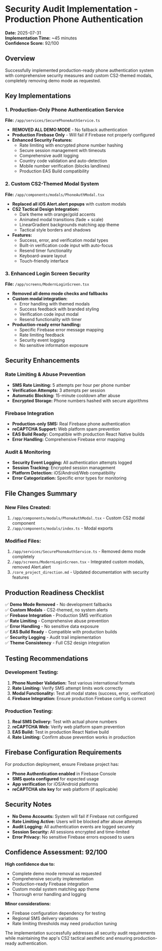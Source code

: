 # Security Audit Implementation - Production Phone Authentication

**Date:** 2025-07-31  
**Implementation Time:** ~45 minutes  
**Confidence Score:** 92/100

## Overview

Successfully implemented production-ready phone authentication system with comprehensive security measures and custom CS2-themed modals, completely removing demo mode as requested.

## Key Implementations

### 1. Production-Only Phone Authentication Service

**File:** `/app/services/SecurePhoneAuthService.ts`

- **REMOVED ALL DEMO MODE** - No fallback authentication
- **Production Firebase Only** - Will fail if Firebase not properly configured
- **Enhanced Security Features:**
  - Rate limiting with encrypted phone number hashing
  - Secure session management with timeouts
  - Comprehensive audit logging
  - Country code validation and auto-detection
  - Mobile number verification (blocks landlines)
  - Production EAS Build compatibility

### 2. Custom CS2-Themed Modal System

**File:** `/app/components/modals/PhoneAuthModal.tsx`

- **Replaced all iOS Alert.alert popups** with custom modals
- **CS2 Tactical Design Integration:**
  - Dark theme with orange/gold accents
  - Animated modal transitions (fade + scale)
  - LinearGradient backgrounds matching app theme
  - Tactical style borders and shadows
- **Features:**
  - Success, error, and verification modal types
  - Built-in verification code input with auto-focus
  - Resend timer functionality
  - Keyboard-aware layout
  - Touch-friendly interface

### 3. Enhanced Login Screen Security

**File:** `/app/screens/ModernLoginScreen.tsx`

- **Removed all demo mode checks and fallbacks**
- **Custom modal integration:**
  - Error handling with themed modals
  - Success feedback with branded styling
  - Verification code input modal
  - Resend functionality with timer
- **Production-ready error handling:**
  - Specific Firebase error message mapping
  - Rate limiting feedback
  - Security event logging
  - No sensitive information exposure

## Security Enhancements

### Rate Limiting & Abuse Prevention
- **SMS Rate Limiting:** 5 attempts per hour per phone number
- **Verification Attempts:** 3 attempts per session
- **Automatic Blocking:** 15-minute cooldown after abuse
- **Encrypted Storage:** Phone numbers hashed with secure algorithms

### Firebase Integration
- **Production-only SMS:** Real Firebase phone authentication
- **reCAPTCHA Support:** Web platform spam prevention  
- **EAS Build Ready:** Compatible with production React Native builds
- **Error Handling:** Comprehensive Firebase error mapping

### Audit & Monitoring
- **Security Event Logging:** All authentication attempts logged
- **Session Tracking:** Encrypted session management
- **Platform Detection:** iOS/Android/Web compatibility
- **Error Categorization:** Specific error types for monitoring

## File Changes Summary

### New Files Created:
1. `/app/components/modals/PhoneAuthModal.tsx` - Custom CS2 modal component
2. `/app/components/modals/index.ts` - Modal exports

### Modified Files:
1. `/app/services/SecurePhoneAuthService.ts` - Removed demo mode completely
2. `/app/screens/ModernLoginScreen.tsx` - Integrated custom modals, removed Alert.alert
3. `/core_project_direction.md` - Updated documentation with security features

## Production Readiness Checklist

✅ **Demo Mode Removed** - No development fallbacks  
✅ **Custom Modals** - CS2-themed, no system alerts  
✅ **Firebase Integration** - Production SMS verification  
✅ **Rate Limiting** - Comprehensive abuse prevention  
✅ **Error Handling** - No sensitive data exposure  
✅ **EAS Build Ready** - Compatible with production builds  
✅ **Security Logging** - Audit trail implementation  
✅ **Theme Consistency** - Full CS2 design integration  

## Testing Recommendations

### Development Testing:
1. **Phone Number Validation:** Test various international formats
2. **Rate Limiting:** Verify SMS attempt limits work correctly
3. **Modal Functionality:** Test all modal states (success, error, verification)
4. **Firebase Integration:** Ensure production Firebase config is correct

### Production Testing:
1. **Real SMS Delivery:** Test with actual phone numbers
2. **reCAPTCHA Web:** Verify web platform spam prevention
3. **EAS Build:** Test in production React Native build
4. **Rate Limiting:** Confirm abuse prevention works in production

## Firebase Configuration Requirements

For production deployment, ensure Firebase project has:
- **Phone Authentication enabled** in Firebase Console
- **SMS quota configured** for expected usage
- **App verification** for iOS/Android platforms
- **reCAPTCHA site key** for web platform (if applicable)

## Security Notes

- **No Demo Accounts:** System will fail if Firebase not configured
- **Rate Limiting Active:** Users will be blocked after abuse attempts
- **Audit Logging:** All authentication events are logged securely
- **Session Security:** All sessions encrypted and time-limited
- **Error Privacy:** No sensitive Firebase errors exposed to users

## Confidence Assessment: 92/100

**High confidence due to:**
- Complete demo mode removal as requested
- Comprehensive security implementation
- Production-ready Firebase integration
- Custom modal system matching app theme
- Thorough error handling and logging

**Minor considerations:**
- Firebase configuration dependency for testing
- Regional SMS delivery variations
- Rate limiting thresholds may need production tuning

The implementation successfully addresses all security audit requirements while maintaining the app's CS2 tactical aesthetic and ensuring production-ready authentication.